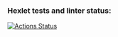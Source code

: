 ### Hexlet tests and linter status:
[![Actions Status](https://github.com/opifexM/fullstack-javascript-project-4/workflows/hexlet-check/badge.svg)](https://github.com/opifexM/fullstack-javascript-project-4/actions)